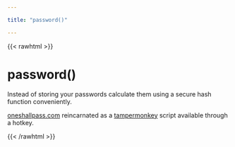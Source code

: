 ```yaml
---

title: "password()"

---
```


{{< rawhtml >}}
            <h1>password()</h1>
            <div class=body>
                <p>Instead of storing your passwords calculate them using a secure hash function conveniently.</p>
            	<p><a href="https://oneshallpass.com">oneshallpass.com</a> reincarnated as a <a href="https://github.com/maqroll/master/blob/master/tampermonkey/oneshallpass.user.js">tampermonkey</a> script available through a hotkey.</p>
            </div>
            <div class=breaker></div>
            <div class=pad2y>
            </div>
{{< /rawhtml >}}        
